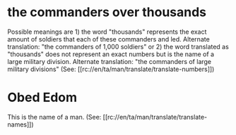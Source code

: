 # the commanders over thousands

Possible meanings are 1) the word "thousands" represents the exact amount of soldiers that each of these commanders and led. Alternate translation: "the commanders of 1,000 soldiers" or 2) the word translated as "thousands" does not represent an exact numbers but is the name of a large military division. Alternate translation: "the commanders of large military divisions" (See: [[rc://en/ta/man/translate/translate-numbers]])

# Obed Edom

This is the name of a man. (See: [[rc://en/ta/man/translate/translate-names]])

